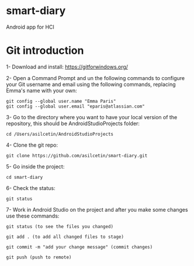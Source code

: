 # smart-diary
Android app for HCI

# Git introduction
1- Download and install: https://gitforwindows.org/

2- Open a Command Prompt and un the following commands to configure your Git username and email using the following commands, replacing Emma's name with your own:

    git config --global user.name "Emma Paris"
    git config --global user.email "eparis@atlassian.com"

3- Go to the directory where you want to have your local version of the repository, this should be AndroidStudioProjects folder:

    cd /Users/asilcetin/AndroidStudioProjects

4- Clone the git repo:

    git clone https://github.com/asilcetin/smart-diary.git

5- Go inside the project:

    cd smart-diary

6- Check the status:

    git status

7- Work in Android Studio on the project and after you make some changes use these commands:

    git status (to see the files you changed)

    git add . (to add all changed files to stage)

    git commit -m "add your change message" (commit changes)

    git push (push to remote)

